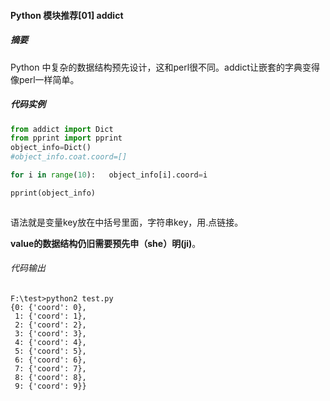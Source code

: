 #### Python 模块推荐[01] addict

##### 摘要
Python 中复杂的数据结构预先设计，这和perl很不同。addict让嵌套的字典变得像perl一样简单。

##### 代码实例
``` python
from addict import Dict
from pprint import pprint
object_info=Dict()
#object_info.coat.coord=[]

for i in range(10):   object_info[i].coord=i

pprint(object_info)



```
语法就是变量key放在中括号里面，字符串key，用.点链接。

**value的数据结构仍旧需要预先申（she）明(ji)**。

###### 代码输出
```
F:\test>python2 test.py
{0: {'coord': 0},
 1: {'coord': 1},
 2: {'coord': 2},
 3: {'coord': 3},
 4: {'coord': 4},
 5: {'coord': 5},
 6: {'coord': 6},
 7: {'coord': 7},
 8: {'coord': 8},
 9: {'coord': 9}}

```

